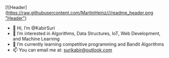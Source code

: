 [![Header]([https://raw.githubusercontent.com/MartinHeinz/<OWNER>/<OWNER>/readme_header.png "Header"](https://ibb.co/VWSs132))
- 👋 Hi, I’m @KabirSuri
- 👀 I’m interested in Algorithms, Data Structures, IoT, Web Development, and Machine Learning
- 🌱 I’m currently learning competitive programming and Bandit Algorithms
- 📫 You can email me at: surikabir@outlook.com

<!---
KabirSuri/KabirSuri is a ✨ special ✨ repository because its `README.md` (this file) appears on your GitHub profile.
You can click the Preview link to take a look at your changes.
--->
